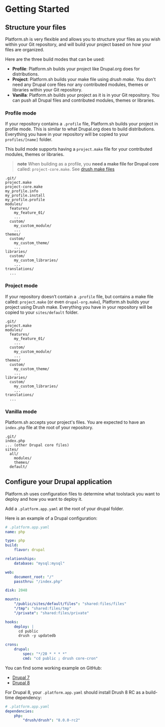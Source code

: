 # Getting Started

## Structure your files

Platform.sh is very flexible and allows you to structure your files as
you wish within your Git repository, and will build your project based
on how your files are organized.

Here are the three build modes that can be used:

-   **Profile**: Platform.sh builds your project like Drupal.org does
    for distributions.
-   **Project**: Platform.sh builds your make file using *drush make*.
    You don't need any Drupal core files nor any contributed modules,
    themes or libraries within your Git repository.
-   **Vanilla**: Platform.sh builds your project as it is in your Git
    repository. You can push all Drupal files and contributed modules,
    themes or libraries.

### Profile mode

If your repository contains a `.profile` file, Platform.sh builds your
project in profile mode. This is similar to what Drupal.org does to
build distributions. Everything you have in your repository will be
copied to your `profiles/[name]` folder.

This build mode supports having a `project.make` file for your
contributed modules, themes or libraries.

> **note**
> When building as a profile, you **need a make file for Drupal core** called: `project-core.make`. See 
[drush make files](drush.html)
```
.git/
project.make
project-core.make
my_profile.info
my_profile.install
my_profile.profile
modules/
  features/
    my_feature_01/
    ...
  custom/
    my_custom_module/
    ...
themes/
  custom/
    my_custom_theme/
    ...
libraries/
  custom/
    my_custom_libraries/
    ...
translations/
  ...
```

### Project mode

If your repository doesn’t contain a `.profile` file, but contains a
make file called: `project.make` (or even `drupal-org.make`),
Platform.sh builds your project using Drush make. Everything you have in
your repository will be copied to your `sites/default` folder.

```
.git/
project.make
modules/
  features/
    my_feature_01/
    ...
  custom/
    my_custom_module/
    ...
themes/
  custom/
    my_custom_theme/
    ...
libraries/
  custom/
    my_custom_libraries/
    ...
translations/
  ...
```

### Vanilla mode

Platform.sh accepts your project's files. You are expected to have an
`index.php` file at the root of your repository.

```
.git/
index.php
... (other Drupal core files)
sites/
  all/
    modules/
    themes/
  default/
```

## Configure your Drupal application

Platform.sh uses configuration files to determine what toolstack you
want to deploy and how you want to deploy it.

Add a `.platform.app.yaml` at the root of your drupal folder.

Here is an example of a Drupal configuration:
```yaml
# .platform.app.yaml
name: php

type: php
build:
    flavor: drupal

relationships:
    database: "mysql:mysql"

web:
    document_root: "/"
    passthru: "/index.php"

disk: 2048

mounts:
    "/public/sites/default/files": "shared:files/files"
    "/tmp": "shared:files/tmp"
    "/private": "shared:files/private"

hooks:
    deploy: |
      cd public
      drush -y updatedb

crons:
    drupal:
        spec: "*/20 * * * *"
        cmd: "cd public ; drush core-cron"
```

You can find some working example on GitHub:
* [Drupal 7](https://github.com/platformsh/platformsh-examples/tree/drupal/7.x)
* [Drupal 8](https://github.com/platformsh/platformsh-examples/tree/drupal/8.x)

For Drupal 8, your `.platform.app.yaml` should install Drush 8 RC as a build-time dependency:

```yaml
# .platform.app.yaml
dependencies:
    php:
        "drush/drush": "8.0.0-rc2"
```
